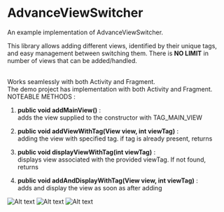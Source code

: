 # AdvanceViewSwitcher

An example implementation of AdvanceViewSwitcher.

This library allows adding different views, identified by their unique tags, and easy management between switching them.
There is <b>NO LIMIT</b> in number of views that can be added/handled.

<br />
Works seamlessly with both Activity and Fragment.<br />
The demo project has implementation with both Activity and Fragment.

<br />
NOTEABLE METHODS : 

1. <b>public void addMainView()</b> : <br />
   adds the view supplied to the constructor with TAG_MAIN_VIEW

2. <b>public void addViewWithTag(View view, int viewTag)</b> : <br />
   adding the view with specified tag. if tag is already present, returns

3. <b>public void displayViewWithTag(int viewTag)</b> : <br />
   displays view associated with the provided viewTag. If not found, returns

4. <b>public void addAndDisplayWithTag(View view, int viewTag)</b> : <br />
   adds and display the view as soon as after adding

![Alt text](../screenshots/loading.png?raw=true "Loading View")
![Alt text](../screenshots/exception.png?raw=true "Exception View")
![Alt text](../screenshots/success.png?raw=true "Success View")
